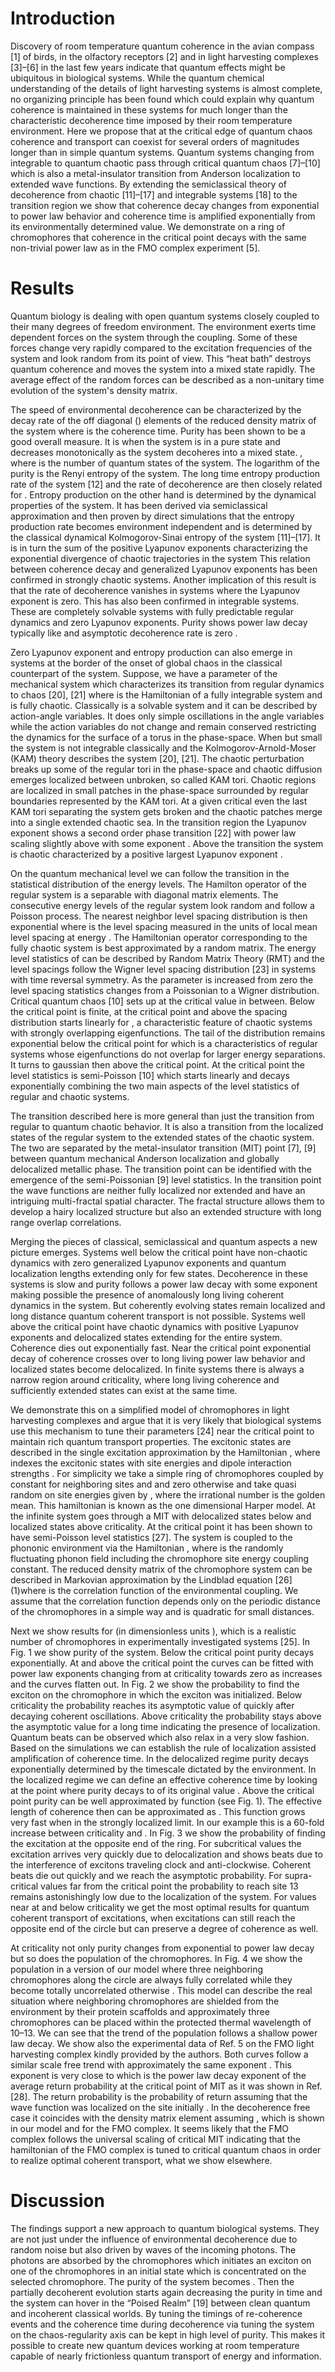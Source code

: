# Introduction

Discovery of room temperature quantum coherence in the avian compass [1] of birds, in the olfactory receptors [2] and in light harvesting complexes [3]–[6] in the last few years indicate that quantum effects might be ubiquitous in biological systems. While the quantum chemical understanding of the details of light harvesting systems is almost complete, no organizing principle has been found which could explain why quantum coherence is maintained in these systems for much longer than the characteristic decoherence time imposed by their room temperature environment. Here we propose that at the critical edge of quantum chaos coherence and transport can coexist for several orders of magnitudes longer than in simple quantum systems. Quantum systems changing from integrable to quantum chaotic pass through critical quantum chaos [7]–[10] which is also a metal-insulator transition from Anderson localization to extended wave functions. By extending the semiclassical theory of decoherence from chaotic [11]–[17] and integrable systems [18] to the transition region we show that coherence decay changes from exponential to power law behavior and coherence time is amplified exponentially from its environmentally determined value. We demonstrate on a ring of chromophores that coherence in the critical point decays with the same non-trivial power law as in the FMO complex experiment [5].

# Results

Quantum biology is dealing with open quantum systems closely coupled to their many degrees of freedom environment. The environment exerts time dependent forces on the system through the coupling. Some of these forces change very rapidly compared to the excitation frequencies of the system and look random from its point of view. This “heat bath” destroys quantum coherence and moves the system into a mixed state rapidly. The average effect of the random forces can be described as a non-unitary time evolution of the system's density matrix.

The speed of environmental decoherence can be characterized by the decay rate of the off diagonal () elements of the reduced density matrix of the system  where  is the coherence time. Purity  has been shown to be a good overall measure. It is  when the system is in a pure state and decreases monotonically as the system decoheres into a mixed state. , where  is the number of quantum states of the system. The logarithm of the purity is the Renyi entropy  of the system. The long time entropy production rate of the system [12] and the rate of decoherence are then closely related  for . Entropy production on the other hand is determined by the dynamical properties of the system. It has been derived via semiclassical approximation and then proven by direct simulations that the entropy production rate becomes environment independent and is determined by the classical dynamical Kolmogorov-Sinai entropy of the system [11]–[17]. It is in turn the sum of the positive Lyapunov exponents  characterizing the exponential divergence of chaotic trajectories in the system  This relation between coherence decay and generalized Lyapunov exponents has been confirmed in strongly chaotic systems. Another implication of this result is that the rate of decoherence vanishes in systems where the Lyapunov exponent is zero. This has also been confirmed in integrable systems. These are completely solvable systems with fully predictable regular dynamics and zero Lyapunov exponents. Purity shows power law decay typically like  and asymptotic decoherence rate is zero .

Zero Lyapunov exponent and entropy production can also emerge in systems at the border of the onset of global chaos in the classical counterpart of the system. Suppose, we have a parameter  of the mechanical system which characterizes its transition from regular dynamics to chaos [20], [21]  where  is the Hamiltonian of a fully integrable system and  is fully chaotic. Classically  is a solvable system and it can be described by action-angle variables. It does only simple oscillations in the angle variables while the action variables do not change and remain conserved restricting the dynamics for the surface of a torus in the phase-space. When  but small the system is not integrable classically and the Kolmogorov-Arnold-Moser (KAM) theory describes the system [20], [21]. The chaotic perturbation breaks up some of the regular tori in the phase-space and chaotic diffusion emerges localized between unbroken, so called KAM tori. Chaotic regions are localized in small patches in the phase-space surrounded by regular boundaries represented by the KAM tori. At a given critical  even the last KAM tori separating the system gets broken and the chaotic patches merge into a single extended chaotic sea. In the transition region  the Lyapunov exponent shows a second order phase transition [22] with power law scaling  slightly above  with some exponent . Above the transition  the system is chaotic characterized by a positive largest Lyapunov exponent .

On the quantum mechanical level we can follow the transition in the statistical distribution of the energy levels. The Hamilton operator of the regular system  is a separable with diagonal matrix elements. The consecutive energy levels of the regular system look random and follow a Poisson process. The nearest neighbor level spacing distribution is then exponential  where  is the level spacing measured in the units of local mean level spacing  at energy . The Hamiltonian operator  corresponding to the fully chaotic system is best approximated by a random matrix. The energy level statistics of  can be described by Random Matrix Theory (RMT) and the level spacings follow the Wigner level spacing distribution [23]  in systems with time reversal symmetry. As the parameter  is increased from zero the level spacing statistics changes from a Poissonian to a Wigner distribution. Critical quantum chaos [10] sets up at the critical value  in between. Below the critical point  is finite, at the critical point and above the spacing distribution starts linearly  for , a characteristic feature of chaotic systems with strongly overlapping eigenfunctions. The tail of the distribution remains exponential below the critical point  for  which is a characteristics of regular systems whose eigenfunctions do not overlap for larger energy separations. It turns to gaussian  then above the critical point. At the critical point the level statistics is semi-Poisson [10]  which starts linearly and decays exponentially combining the two main aspects of the level statistics of regular and chaotic systems.

The transition described here is more general than just the transition from regular to quantum chaotic behavior. It is also a transition from the localized states of the regular system to the extended states of the chaotic system. The two are separated by the metal-insulator transition (MIT) point [7], [9] between quantum mechanical Anderson localization and globally delocalized metallic phase. The transition point can be identified with the emergence of the semi-Poissonian [9] level statistics. In the transition point the wave functions are neither fully localized nor extended and have an intriguing multi-fractal spatial character. The fractal structure allows them to develop a hairy localized structure but also an extended structure with long range overlap correlations.

Merging the pieces of classical, semiclassical and quantum aspects a new picture emerges. Systems well below the critical point have non-chaotic dynamics with zero generalized Lyapunov exponents and quantum localization lengths extending only for few states. Decoherence in these systems is slow and purity follows a power law decay  with some exponent  making possible the presence of anomalously long living coherent dynamics in the system. But coherently evolving states remain localized and long distance quantum coherent transport is not possible. Systems well above the critical point have chaotic dynamics with positive Lyapunov exponents and delocalized states extending for the entire system. Coherence dies out exponentially fast. Near the critical point exponential decay of coherence crosses over to long living power law behavior and localized states become delocalized. In finite systems there is always a narrow region around criticality, where long living coherence and sufficiently extended states can exist at the same time.

We demonstrate this on a simplified model of chromophores in light harvesting complexes and argue that it is very likely that biological systems use this mechanism to tune their parameters [24] near the critical point to maintain rich quantum transport properties. The excitonic states are described in the single excitation approximation by the Hamiltonian , where  indexes the excitonic states with site energies  and dipole interaction strengths . For simplicity we take a simple ring of  chromophores coupled by constant  for neighboring sites  and  and zero otherwise and take quasi random on site energies given by , where the irrational number  is the golden mean. This hamiltonian is known as the one dimensional Harper model. At  the infinite system  goes through a MIT with delocalized states below and localized states above criticality. At the critical point it has been shown to have semi-Poisson level statistics [27]. The system is coupled to the phononic environment via the Hamiltonian , where  is the randomly fluctuating phonon field including the chromophore site energy coupling constant. The reduced density matrix of the chromophore system can be described in Markovian approximation by the Lindblad equation [26] (1)where  is the correlation function of the environmental coupling. We assume that the correlation function depends only on the periodic distance of the chromophores in a simple way  and is quadratic for small distances.

Next we show results for  (in dimensionless units ), which is a realistic number of chromophores in experimentally investigated systems [25]. In Fig. 1 we show purity of the system. Below the critical point purity decays exponentially. At and above the critical point the curves can be fitted with power law exponents changing from  at criticality towards zero as  increases and the curves flatten out. In Fig. 2 we show the probability  to find the exciton on the chromophore in which the exciton was initialized. Below criticality the probability reaches its asymptotic value of  quickly after decaying coherent oscillations. Above criticality the probability stays above the asymptotic value for a long time indicating the presence of localization. Quantum beats can be observed which also relax in a very slow fashion. Based on the simulations we can establish the rule of localization assisted amplification of coherence time. In the delocalized regime purity decays exponentially determined by the timescale dictated by the environment. In the localized regime we can define an effective coherence time by looking at the point where purity decays to  of its original value . Above the critical point purity can be well approximated by function  (see Fig. 1). The effective length of coherence then can be approximated as . This function grows very fast when  in the strongly localized limit. In our example this is a 60-fold increase between criticality and . In Fig. 3 we show the probability  of finding the excitation at the opposite end of the ring. For subcritical values the excitation arrives very quickly due to delocalization and shows beats due to the interference of excitons traveling clock and anti-clockwise. Coherent beats die out quickly and we reach the asymptotic probability. For supra-critical values far from the critical point the probability to reach site 13 remains astonishingly low due to the localization of the system. For values near at and below criticality we get the most optimal results for quantum coherent transport of excitations, when excitations can still reach the opposite end of the circle but can preserve a degree of coherence as well.

At criticality not only purity changes from exponential to power law decay but so does the population of the chromophores. In Fig. 4 we show the population  in a version of our model where three neighboring chromophores along the circle are always fully correlated  while they become totally uncorrelated otherwise . This model can describe the real situation where neighboring chromophores are shielded from the environment by their protein scaffolds and approximately three chromophores can be placed within the protected thermal wavelength of 10–13. We can see that the trend of the population follows a shallow power law decay. We show also the experimental data of Ref. 5 on the FMO light harvesting complex kindly provided by the authors. Both curves follow a similar scale free trend with approximately the same exponent . This exponent is very close to  which is the power law decay exponent of the average return probability  at the critical point of MIT as it was shown in Ref. [28]. The return probability  is the probability of return assuming that the wave function was localized on the site initially . In the decoherence free case it coincides with the density matrix element  assuming , which is shown in our model and for the FMO complex. It seems likely that the FMO complex follows the universal scaling of critical MIT indicating that the hamiltonian of the FMO complex is tuned to critical quantum chaos in order to realize optimal coherent transport, what we show elsewhere.

# Discussion

The findings support a new approach to quantum biological systems. They are not just under the influence of environmental decoherence due to random noise but also driven by waves of the incoming photons. The photons are absorbed by the chromophores which initiates an exciton on one of the chromophores in an initial state which is concentrated on the selected chromophore. The purity of the system becomes . Then the partially decoherent evolution starts again decreasing the purity in time and the system can hover in the “Poised Realm” [19] between clean quantum and incoherent classical worlds. By tuning the timings of re-coherence events and the coherence time during decoherence via tuning the system on the chaos-regularity axis can be kept in high level of purity. This makes it possible to create new quantum devices working at room temperature capable of nearly frictionless quantum transport of energy and information.

